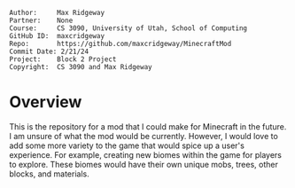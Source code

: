 ```
Author:     Max Ridgeway
Partner:    None
Course:     CS 3090, University of Utah, School of Computing
GitHub ID:  maxcridgeway
Repo:       https://github.com/maxcridgeway/MinecraftMod
Commit Date: 2/21/24
Project:    Block 2 Project
Copyright:  CS 3090 and Max Ridgeway
```

# Overview
This is the repository for a mod that I could make for Minecraft in the future. I am unsure of what the mod would be currently. However, I would love to add some more variety to the game that would spice up a user's experience. For example, creating new biomes within the game for players to explore. These biomes would have their own unique mobs, trees, other blocks, and materials.
